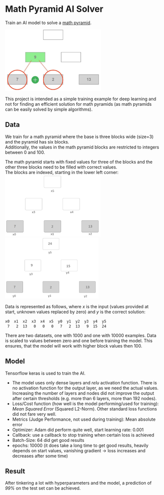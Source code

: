 # Math Pyramid AI Solver
Train an AI model to solve a [math pyramid](https://tobias-gaenzler.github.io/math-pyramid-react/).

<img alt="Math pyramid rule" src="https://github.com/tobias-gaenzler/math-pyramid/blob/main/src/main/resources/images/help_start.jpg?raw=true" height="200" />

This project is intended as a simple training example for deep learning and not for finding an efficient solution for math pyramids (as math pyramids can be easily solved by simple algorithms).

## Data
We train for a math pyramid where the base is three blocks wide (size=3) and the pyramid has six blocks.  
Additionally, the values in the math pyramid blocks are restricted to integers between 0 and 100.

The math pyramid starts with fixed values for three of the blocks and the other three blocks need to be filled with correct values.   
The blocks are indexed, starting in the lower left corner:  
<img alt="Math pyramid input indices" src="https://github.com/tobias-gaenzler/math-pyramid-ai-solver/blob/main/field_indices_input_x.png?raw=true" height="200" />
<img alt="Math pyramid solution indices" src="https://github.com/tobias-gaenzler/math-pyramid-ai-solver/blob/main/field_indices_solution_y.png?raw=true" height="200" />


Data is represented as follows, where _x_ is the input (values provided at start, unknown values replaced by zero)
and _y_ is the correct solution:
``` 
x0  x1  x2  x3  x4  x5  y0  y1  y2  y3  y4  y5
 7   2  13   0   0   0   7   2  13   9  15  24
```

There are two datasets, one with 1000 and one with 10000 examples.
Data is scaled to values between zero and one before training the model.
This ensures, that the model will work with higher block values then 100.

## Model
Tensorflow keras is used to train the AI.  
* The model uses only dense layers and _relu_ activation function. There is no activation function for the output layer, as we need the actual values.
Increasing the number of layers and nodes did not improve the output after certain thresholds (e.g. more than 6 layers, more than 192 nodes).  
* Loss/Cost function (how well is the model performing/used for training): _Mean Squared Error_ (Squared L2-Norm). Other standard loss functions did not fare very well.  
* Metrics (Judge Performance, not used during training): Mean absolute error
* Optimizer: Adam did perform quite well, start learning rate: 0.001
* Callback: use a callback to stop training when certain loss is achieved
* Batch-Size: 64 did get good results
* epochs: 10000 (it does take a long time to get good results, heavily depends on start values, vanishing gradient -> loss increases and decreases after some time)

## Result
After tinkering a lot with hyperparameters and the model, a prediction of _99%_ on the test set can be achieved.



